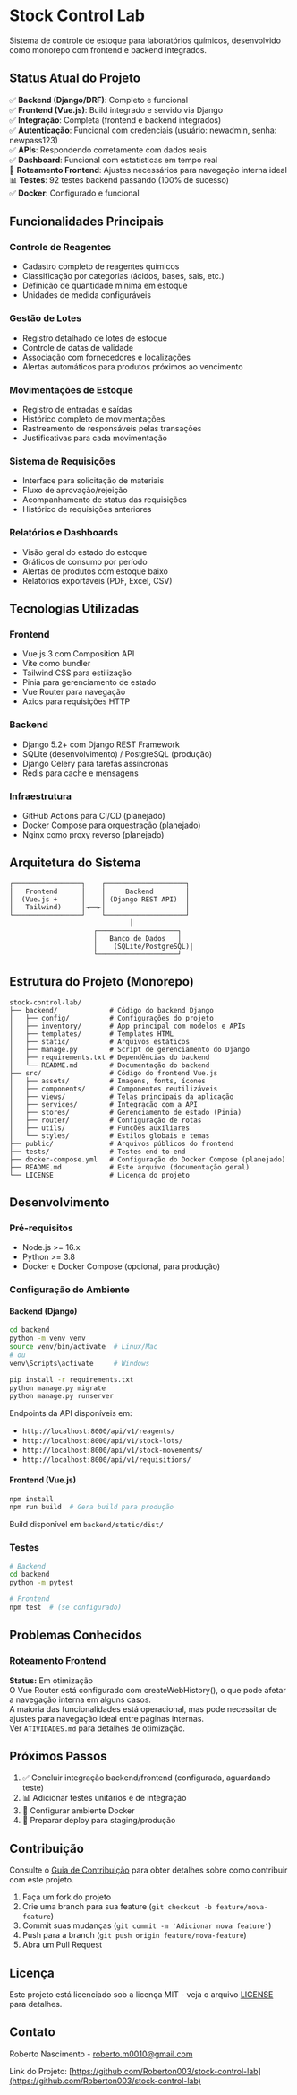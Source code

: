 # Stock Control Lab

Sistema de controle de estoque para laboratórios químicos, desenvolvido como monorepo com frontend e backend integrados.

## Status Atual do Projeto

✅ **Backend (Django/DRF)**: Completo e funcional  
✅ **Frontend (Vue.js)**: Build integrado e servido via Django  
✅ **Integração**: Completa (frontend e backend integrados)  
✅ **Autenticação**: Funcional com credenciais (usuário: newadmin, senha: newpass123)  
✅ **APIs**: Respondendo corretamente com dados reais  
✅ **Dashboard**: Funcional com estatísticas em tempo real  
🚧 **Roteamento Frontend**: Ajustes necessários para navegação interna ideal  
📊 **Testes**: 92 testes backend passando (100% de sucesso)  
✅ **Docker**: Configurado e funcional  

## Funcionalidades Principais

### Controle de Reagentes
- Cadastro completo de reagentes químicos
- Classificação por categorias (ácidos, bases, sais, etc.)
- Definição de quantidade mínima em estoque
- Unidades de medida configuráveis

### Gestão de Lotes
- Registro detalhado de lotes de estoque
- Controle de datas de validade
- Associação com fornecedores e localizações
- Alertas automáticos para produtos próximos ao vencimento

### Movimentações de Estoque
- Registro de entradas e saídas
- Histórico completo de movimentações
- Rastreamento de responsáveis pelas transações
- Justificativas para cada movimentação

### Sistema de Requisições
- Interface para solicitação de materiais
- Fluxo de aprovação/rejeição
- Acompanhamento de status das requisições
- Histórico de requisições anteriores

### Relatórios e Dashboards
- Visão geral do estado do estoque
- Gráficos de consumo por período
- Alertas de produtos com estoque baixo
- Relatórios exportáveis (PDF, Excel, CSV)

## Tecnologias Utilizadas

### Frontend
- Vue.js 3 com Composition API
- Vite como bundler
- Tailwind CSS para estilização
- Pinia para gerenciamento de estado
- Vue Router para navegação
- Axios para requisições HTTP

### Backend
- Django 5.2+ com Django REST Framework
- SQLite (desenvolvimento) / PostgreSQL (produção)
- Django Celery para tarefas assíncronas
- Redis para cache e mensagens

### Infraestrutura
- GitHub Actions para CI/CD (planejado)
- Docker Compose para orquestração (planejado)
- Nginx como proxy reverso (planejado)

## Arquitetura do Sistema

```
┌─────────────────┐    ┌────────────────────┐
│   Frontend      │    │     Backend        │
│  (Vue.js +      │    │ (Django REST API)  │
│   Tailwind)     │◄──►│                    │
└─────────────────┘    └────────────────────┘
                              │
                     ┌────────────────────┐
                     │   Banco de Dados   │
                     │    (SQLite/PostgreSQL)│
                     └────────────────────┘
```

## Estrutura do Projeto (Monorepo)

```
stock-control-lab/
├── backend/             # Código do backend Django
│   ├── config/          # Configurações do projeto
│   ├── inventory/       # App principal com modelos e APIs
│   ├── templates/       # Templates HTML
│   ├── static/          # Arquivos estáticos
│   ├── manage.py        # Script de gerenciamento do Django
│   ├── requirements.txt # Dependências do backend
│   └── README.md        # Documentação do backend
├── src/                 # Código do frontend Vue.js
│   ├── assets/          # Imagens, fonts, ícones
│   ├── components/      # Componentes reutilizáveis
│   ├── views/           # Telas principais da aplicação
│   ├── services/        # Integração com a API
│   ├── stores/          # Gerenciamento de estado (Pinia)
│   ├── router/          # Configuração de rotas
│   ├── utils/           # Funções auxiliares
│   └── styles/          # Estilos globais e temas
├── public/              # Arquivos públicos do frontend
├── tests/               # Testes end-to-end
├── docker-compose.yml   # Configuração do Docker Compose (planejado)
├── README.md            # Este arquivo (documentação geral)
└── LICENSE              # Licença do projeto
```

## Desenvolvimento

### Pré-requisitos
- Node.js >= 16.x
- Python >= 3.8
- Docker e Docker Compose (opcional, para produção)

### Configuração do Ambiente

#### Backend (Django)
```bash
cd backend
python -m venv venv
source venv/bin/activate  # Linux/Mac
# ou
venv\Scripts\activate     # Windows

pip install -r requirements.txt
python manage.py migrate
python manage.py runserver
```

Endpoints da API disponíveis em:
- `http://localhost:8000/api/v1/reagents/`
- `http://localhost:8000/api/v1/stock-lots/`
- `http://localhost:8000/api/v1/stock-movements/`
- `http://localhost:8000/api/v1/requisitions/`

#### Frontend (Vue.js)
```bash
npm install
npm run build  # Gera build para produção
```

Build disponível em `backend/static/dist/`

### Testes
```bash
# Backend
cd backend
python -m pytest

# Frontend
npm test  # (se configurado)
```

## Problemas Conhecidos

### Roteamento Frontend
**Status:** Em otimização  
O Vue Router está configurado com createWebHistory(), o que pode afetar a navegação interna em alguns casos.  
A maioria das funcionalidades está operacional, mas pode necessitar de ajustes para navegação ideal entre páginas internas.  
Ver `ATIVIDADES.md` para detalhes de otimização.

## Próximos Passos

1. ✅ Concluir integração backend/frontend (configurada, aguardando teste)
2. 📊 Adicionar testes unitários e de integração
3. 🐳 Configurar ambiente Docker
4. 🚀 Preparar deploy para staging/produção

## Contribuição

Consulte o [Guia de Contribuição](CONTRIBUTING.md) para obter detalhes sobre como contribuir com este projeto.

1. Faça um fork do projeto
2. Crie uma branch para sua feature (`git checkout -b feature/nova-feature`)
3. Commit suas mudanças (`git commit -m 'Adicionar nova feature'`)
4. Push para a branch (`git push origin feature/nova-feature`)
5. Abra um Pull Request

## Licença

Este projeto está licenciado sob a licença MIT - veja o arquivo [LICENSE](LICENSE) para detalhes.

## Contato

Roberto Nascimento - roberto.m0010@gmail.com

Link do Projeto: [https://github.com/Roberton003/stock-control-lab](https://github.com/Roberton003/stock-control-lab)